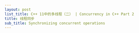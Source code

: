 ```yaml
---
layout: post
list_title: C++ 11中的多线程（二） | Concurrency in C++ Part 2
title: 线程同步
sub_title: Synchronizing concurrent operations
---
```


